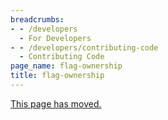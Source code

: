 ```yaml
---
breadcrumbs:
- - /developers
  - For Developers
- - /developers/contributing-code
  - Contributing Code
page_name: flag-ownership
title: flag-ownership
---
```


[This page has
moved.](https://chromium.googlesource.com/chromium/src/+/HEAD/docs/flag_ownership.md)